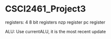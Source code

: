 # CSCI2461_Project3


registers:
4 8 bit registers
nzp register
pc register


ALU: Use currentALU, it is the most recent update
